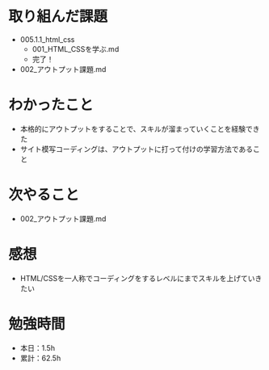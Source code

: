 # 取り組んだ課題
* 005.1.1_html_css
  * 001_HTML_CSSを学ぶ.md
  * 完了！
* 002_アウトプット課題.md

# わかったこと
* 本格的にアウトプットをすることで、スキルが溜まっていくことを経験できた
* サイト模写コーディングは、アウトプットに打って付けの学習方法であること

# 次やること
* 002_アウトプット課題.md

# 感想
* HTML/CSSを一人称でコーディングをするレベルにまでスキルを上げていきたい

# 勉強時間
* 本日：1.5h
* 累計：62.5h
